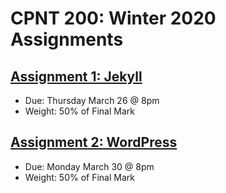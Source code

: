 # CPNT 200: Winter 2020 Assignments
## [Assignment 1: Jekyll](assignment-1/README.md)
- Due: Thursday March 26 @ 8pm
- Weight: 50% of Final Mark

## [Assignment 2: WordPress](assignment-2/README.md)
- Due: Monday March 30 @ 8pm
- Weight: 50% of Final Mark
